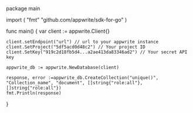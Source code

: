 package main

import (
    "fmt"
    "github.com/appwrite/sdk-for-go"
)

func main() {
    var client := appwrite.Client{}

    client.setEndpoint("url") // url to your appwrite instance
    client.SetProject("5df5acd0d48c2") // Your project ID
    client.SetKey("919c2d18fb5d4...a2ae413da83346ad2") // Your secret API key

    appwrite_db := appwrite.NewDatabase(client)
    
    response, error :=appwrite_db.CreateCollection("unique()", "Collection_name", "document", []string{"role:all"}, []string{"role:all"})
    fmt.Println(response)
}